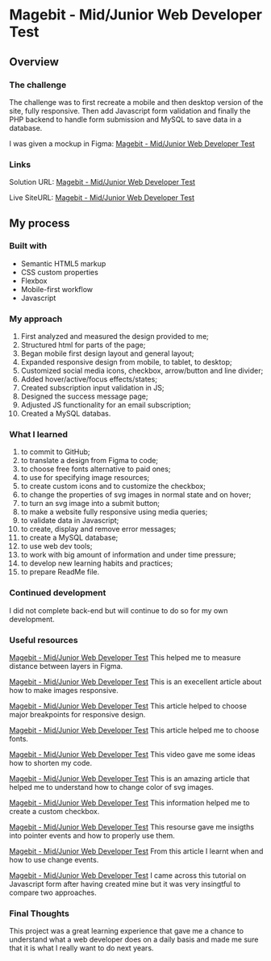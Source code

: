 # Magebit - Mid/Junior Web Developer Test

## Overview

### The challenge

The challenge was to first recreate a mobile and then desktop version of the site, fully responsive. Then add Javascript form validation and finally the PHP backend to handle form submission and MySQL to save data in a database.

I was given a mockup in Figma: [Magebit - Mid/Junior Web Developer Test](https://www.figma.com/file/p4jxR7jTYFqSaVewJTsHFj/Mid%2FJunior---Web-Developer-Test-%7C-Task-1?node-id=0%3A1)

### Links 

Solution URL: [Magebit - Mid/Junior Web Developer Test](https://github.com/ilonaGold/Magebit-Technical-Task)

Live SiteURL: [Magebit - Mid/Junior Web Developer Test](https://pineapple-project-technical-task.ilonagold.repl.co/)

## My process

### Built with

- Semantic HTML5 markup
- CSS custom properties
- Flexbox
- Mobile-first workflow
- Javascript

### My approach

1) First analyzed and measured the design provided to me;
2) Structured html for parts of the page;
3) Began mobile first design layout and general layout;
4) Expanded responsive design from mobile, to tablet, to desktop;
5) Customized social media icons, checkbox, arrow/button and line divider; 
6) Added hover/active/focus effects/states;
7) Created subscription input validation in JS;
8) Designed the success message page;
9) Adjusted JS functionality for an email subscription;
10) Created a MySQL databas.

### What I learned

1) to commit to GitHub;
2) to translate a design from Figma to code; 
3) to choose free fonts alternative to paid ones;
4) to use <picture> for specifying image resources;
5) to create custom icons and to customize the checkbox;
6) to change the properties of svg images in normal state and on hover;
7) to turn an svg image into a submit button;
8) to make a website fully responsive using media queries;
9) to validate data in Javascript;
10) to create, display and remove error messages;
11) to create a MySQL database;
12) to use web dev tools;
13) to work with big amount of information and under time pressure;
14) to develop new learning habits and practices;
15) to prepare ReadMe file.
  
### Continued development

I did not complete back-end but will continue to do so for my own development.  

### Useful resources

[Magebit - Mid/Junior Web Developer Test](https://help.figma.com/hc/en-us/articles/360039956974-Measure-distances-between-layers) This helped me to measure distance between layers in Figma.
  
[Magebit - Mid/Junior Web Developer Test](https://developer.mozilla.org/en-US/docs/Learn/HTML/Multimedia_and_embedding/Responsive_images) This is an execellent article about how to make images responsive.
  
[Magebit - Mid/Junior Web Developer Test](https://www.deplabs.com/2020/07/14/perfect-responsive-breakpoint-strategy/) This article helped to choose major breakpoints for responsive design.
  
[Magebit - Mid/Junior Web Developer Test](https://www.collaborativehausmarketing.com/blog/2018/12/18/spice-up-your-documents-with-these-4-font-alternatives-to-arial) This article helped me to choose fonts.
  
[Magebit - Mid/Junior Web Developer Test](https://www.youtube.com/watch?v=qm0IfG1GyZU) This video gave me some ideas how to shorten my code.
  
[Magebit - Mid/Junior Web Developer Test](https://css-tricks.com/change-color-of-svg-on-hover/) This is an amazing article that helped me to understand how to change color of svg images.
  
[Magebit - Mid/Junior Web Developer Test](https://www.w3schools.com/howto/howto_css_custom_checkbox.asp) This information helped me to create a custom checkbox.
  
[Magebit - Mid/Junior Web Developer Test](https://developer.mozilla.org/en-US/docs/Web/CSS/pointer-events) This resourse gave me insigths into pointer events and how to properly use them.
  
[Magebit - Mid/Junior Web Developer Test](https://developer.mozilla.org/en-US/docs/Web/API/HTMLElement/change_event) From this article I learnt when and how to use change events.
  
[Magebit - Mid/Junior Web Developer Test](https://www.javascripttutorial.net/javascript-dom/javascript-form/) I came across this tutorial on Javascript form after having created mine but it was very insingtful to compare two approaches.

### Final Thoughts

This project was a great learning experience that gave me a chance to understand what a web developer does on a daily basis and made me sure that it is what I really want to do next years.

